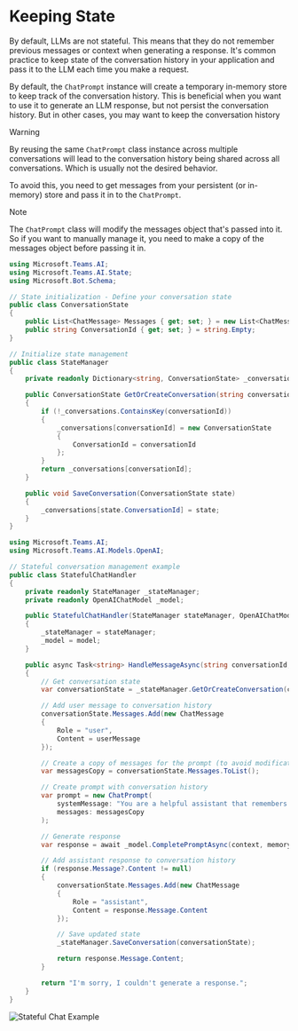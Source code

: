 # Keeping State

By default, LLMs are not stateful. This means that they do not remember previous messages or context when generating a response.
It's common practice to keep state of the conversation history in your application and pass it to the LLM each time you make a request.

By default, the `ChatPrompt` instance will create a temporary in-memory store to keep track of the conversation history. This is beneficial
when you want to use it to generate an LLM response, but not persist the conversation history. But in other cases, you may want to keep the conversation history

> [!WARNING]
> By reusing the same `ChatPrompt` class instance across multiple conversations will lead to the conversation history being shared across all conversations. Which is usually not the desired behavior.

To avoid this, you need to get messages from your persistent (or in-memory) store and pass it in to the `ChatPrompt`.

> [!NOTE]
> The `ChatPrompt` class will modify the messages object that's passed into it. So if you want to manually manage it, you need to make a copy of the messages object before passing it in.

```csharp
using Microsoft.Teams.AI;
using Microsoft.Teams.AI.State;
using Microsoft.Bot.Schema;

// State initialization - Define your conversation state
public class ConversationState
{
    public List<ChatMessage> Messages { get; set; } = new List<ChatMessage>();
    public string ConversationId { get; set; } = string.Empty;
}

// Initialize state management
public class StateManager
{
    private readonly Dictionary<string, ConversationState> _conversations = new();

    public ConversationState GetOrCreateConversation(string conversationId)
    {
        if (!_conversations.ContainsKey(conversationId))
        {
            _conversations[conversationId] = new ConversationState
            {
                ConversationId = conversationId
            };
        }
        return _conversations[conversationId];
    }

    public void SaveConversation(ConversationState state)
    {
        _conversations[state.ConversationId] = state;
    }
}
```

```csharp
using Microsoft.Teams.AI;
using Microsoft.Teams.AI.Models.OpenAI;

// Stateful conversation management example
public class StatefulChatHandler
{
    private readonly StateManager _stateManager;
    private readonly OpenAIChatModel _model;

    public StatefulChatHandler(StateManager stateManager, OpenAIChatModel model)
    {
        _stateManager = stateManager;
        _model = model;
    }

    public async Task<string> HandleMessageAsync(string conversationId, string userMessage)
    {
        // Get conversation state
        var conversationState = _stateManager.GetOrCreateConversation(conversationId);

        // Add user message to conversation history
        conversationState.Messages.Add(new ChatMessage
        {
            Role = "user",
            Content = userMessage
        });

        // Create a copy of messages for the prompt (to avoid modification)
        var messagesCopy = conversationState.Messages.ToList();

        // Create prompt with conversation history
        var prompt = new ChatPrompt(
            systemMessage: "You are a helpful assistant that remembers our conversation.",
            messages: messagesCopy
        );

        // Generate response
        var response = await _model.CompletePromptAsync(context, memory, functions, tokenizer, template);

        // Add assistant response to conversation history
        if (response.Message?.Content != null)
        {
            conversationState.Messages.Add(new ChatMessage
            {
                Role = "assistant",
                Content = response.Message.Content
            });

            // Save updated state
            _stateManager.SaveConversation(conversationState);

            return response.Message.Content;
        }

        return "I'm sorry, I couldn't generate a response.";
    }
}
```

![Stateful Chat Example](/screenshots/stateful-chat-example.png)
